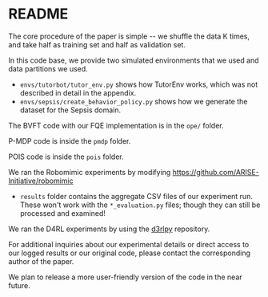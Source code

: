 # README

The core procedure of the paper is simple -- we shuffle the data K times, and take half as training set and half as validation set.

In this code base, we provide two simulated environments that we used and data partitions we used.

- `envs/tutorbot/tutor_env.py` shows how TutorEnv works, which was not described in detail in the appendix.
- `envs/sepsis/create_behavior_policy.py` shows how we generate the dataset for the Sepsis domain.

The BVFT code with our FQE implementation is in the `ope/` folder.

P-MDP code is inside the `pmdp` folder.

POIS code is inside the `pois` folder.

We ran the Robomimic experiments by modifying https://github.com/ARISE-Initiative/robomimic 

- `results` folder contains the aggregate CSV files of our experiment run. These won't work with the `*_evaluation.py` files; though they
can still be processed and examined!

We ran the D4RL experiments by using the [d3rlpy](https://github.com/takuseno/d3rlpy) repository.

For additional inquiries about our experimental details or direct access to our logged results or our original code, please contact the corresponding author of the paper.

We plan to release a more user-friendly version of the code in the near future.
